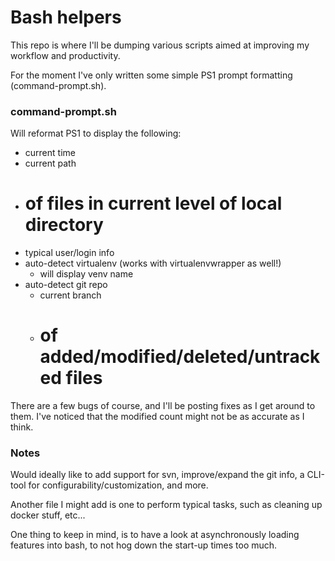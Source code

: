 # Bash helpers

This repo is where I'll be dumping various scripts aimed at improving my workflow and productivity.

For the moment I've only written some simple PS1 prompt formatting (command-prompt.sh).


### command-prompt.sh

Will reformat PS1 to display the following:

- current time
- current path
- # of files in current level of local directory
- typical user/login info
- auto-detect virtualenv (works with virtualenvwrapper as well!)
    - will display venv name
- auto-detect git repo
    - current branch
	- # of added/modified/deleted/untracked files

There are a few bugs of course, and I'll be posting fixes as I get around to them.
I've noticed that the modified count might not be as accurate as I think.


### Notes

Would ideally like to add support for svn, improve/expand the git info, a CLI-tool for configurability/customization, and more.

Another file I might add is one to perform typical tasks, such as cleaning up docker stuff, etc...

One thing to keep in mind, is to have a look at asynchronously loading features into bash, to not hog down the start-up times too much.
